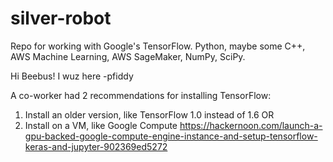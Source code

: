# silver-robot
Repo for working with Google's TensorFlow. Python, maybe some C++, AWS Machine Learning, AWS SageMaker, NumPy, SciPy.

Hi Beebus!  I wuz here -pfiddy

A co-worker had 2 recommendations for installing TensorFlow:
1. Install an older version, like TensorFlow 1.0 instead of 1.6
OR
2. Install on a VM, like Google Compute
https://hackernoon.com/launch-a-gpu-backed-google-compute-engine-instance-and-setup-tensorflow-keras-and-jupyter-902369ed5272
